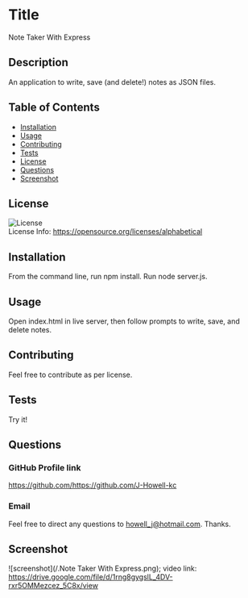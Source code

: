 
  # Title
Note Taker With Express

## Description
An application to write, save (and delete!) notes as JSON files.

## Table of Contents
* [Installation](#installation)
* [Usage](#usage)
* [Contributing](#contributing)
* [Tests](#tests)
* [License](#license)
* [Questions](#questions)
* [Screenshot](#screenshot)

## License
![License](https://img.shields.io/badge/license-MIT-green) <br />
License Info: https://opensource.org/licenses/alphabetical 

## Installation
From the command line, run npm install. Run node server.js.

## Usage
Open index.html in live server, then follow prompts to write, save, and delete notes. 

## Contributing
Feel free to contribute as per license.

## Tests
Try it!

## Questions 
### GitHub Profile link
https://github.com/https://github.com/J-Howell-kc <br/>
### Email
Feel free to direct any questions to howell_j@hotmail.com. Thanks.

## Screenshot
![screenshot](/.Note Taker With Express.png); video link: https://drive.google.com/file/d/1rng8gygslL_4DV-rxr5OMMezcez_5C8x/view